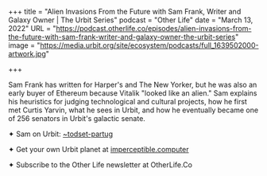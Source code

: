 +++
title = "Alien Invasions From the Future with Sam Frank, Writer and Galaxy Owner | The Urbit Series"
podcast = "Other Life"
date = "March 13, 2022"
URL = "https://podcast.otherlife.co/episodes/alien-invasions-from-the-future-with-sam-frank-writer-and-galaxy-owner-the-urbit-series"
image = "https://media.urbit.org/site/ecosystem/podcasts/full_1639502000-artwork.jpg"

+++

Sam Frank has written for Harper's and The New Yorker, but he was also an early buyer of Ethereum because Vitalik "looked like an alien." Sam explains his heuristics for judging technological and cultural projects, how he first met Curtis Yarvin, what he sees in Urbit, and how he eventually became one of 256 senators in Urbit's galactic senate.

✦ Sam on Urbit: [~todset-partug](https://urbit.org/ids/~todset-partug)

✦ Get your own Urbit planet at [imperceptible.computer](https://imperceptible.computer)

✦ Subscribe to the Other Life newsletter at OtherLife.Co